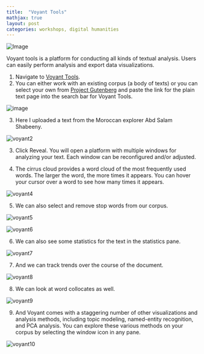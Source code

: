 ```yaml
---
title:  "Voyant Tools"
mathjax: true
layout: post
categories: workshops, digital humanities
---
```


![Image](https://blogs.providence.edu/digital-publishing/files/2016/05/Screen-Shot-2016-05-26-at-3.28.14-PM.png)

Voyant tools is a platform for conducting all kinds of textual analysis. Users can easily perform analysis and export data visualizations. 

1. Navigate to [Voyant Tools](voyant-tools.org).
2. You can either work with an existing corpus (a body of texts) or you can select your own from [Project Gutenberg](https://www.gutenberg.org/) and paste the link for the plain text page into the search bar for Voyant Tools.

![image](https://user-images.githubusercontent.com/22083340/156232832-537f3b32-35fe-4ee4-8bff-313d2db1babb.png)

3. Here I uploaded a text from the Moroccan explorer Abd Salam Shabeeny.

![voyant2](https://user-images.githubusercontent.com/22083340/156232938-c315eafc-dccc-4273-9b54-1eacea256ef6.png)

3. Click Reveal. You will open a platform with multiple windows for analyzing your text. Each window can be reconfigured and/or adjusted. 

4. The cirrus cloud provides a word cloud of the most frequently used words. The larger the word, the more times it appears. You can hover your cursor over a word to see how many times it appears.

![voyant4](https://user-images.githubusercontent.com/22083340/156234657-12aac37f-2882-4159-a4e4-640a7e8357e3.png)

5. We can also select and remove stop words from our corpus.

![voyant5](https://user-images.githubusercontent.com/22083340/156234925-0f6bee64-8df0-4f57-9b84-750545c60f4b.png)

![voyant6](https://user-images.githubusercontent.com/22083340/156234962-03a7bd71-abcf-4a9d-9a6c-ed7dd0b51929.png)

6. We can also see some statistics for the text in the statistics pane.

![voyant7](https://user-images.githubusercontent.com/22083340/156235100-8ba090f5-4375-428b-ae61-d3917b550edb.png)

7. And we can track trends over the course of the document.

![voyant8](https://user-images.githubusercontent.com/22083340/156235247-a59a62a1-6d24-4494-a4be-f6d236c8b54f.png)

8. We can look at word collocates as well.

![voyant9](https://user-images.githubusercontent.com/22083340/156235362-12ac1219-6e86-47a1-a3e8-d8514c56d03a.png)

9. And Voyant comes with a staggering number of other visualizations and analysis methods, including topic modeling, named-entity recognition, and PCA analysis. You can explore these various methods on your corpus by selecting the window icon in any pane.

![voyant10](https://user-images.githubusercontent.com/22083340/156235607-23c13d63-fe18-4841-988e-6ef2e3a274a2.png)


